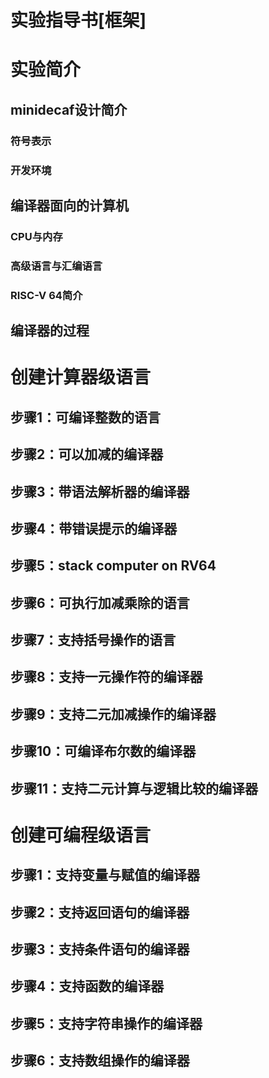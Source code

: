 # 实验指导书[框架]

# 实验简介

## minidecaf设计简介
### 符号表示
### 开发环境

## 编译器面向的计算机
### CPU与内存
### 高级语言与汇编语言
### RISC-V 64简介

## 编译器的过程

# 创建计算器级语言
## 步骤1：可编译整数的语言
## 步骤2：可以加减的编译器
## 步骤3：带语法解析器的编译器
## 步骤4：带错误提示的编译器
## 步骤5：stack computer on RV64
## 步骤6：可执行加减乘除的语言
## 步骤7：支持括号操作的语言
## 步骤8：支持一元操作符的编译器
## 步骤9：支持二元加减操作的编译器
## 步骤10：可编译布尔数的编译器
## 步骤11：支持二元计算与逻辑比较的编译器

# 创建可编程级语言
## 步骤1：支持变量与赋值的编译器
## 步骤2：支持返回语句的编译器
## 步骤3：支持条件语句的编译器
## 步骤4：支持函数的编译器
## 步骤5：支持字符串操作的编译器
## 步骤6：支持数组操作的编译器
